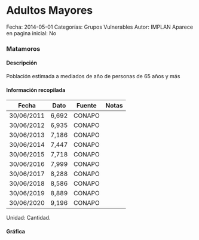 Adultos Mayores
=====

Fecha: 2014-05-01
Categorías: Grupos Vulnerables
Autor: IMPLAN
Aparece en pagina inicial: No

### Matamoros

#### Descripción

Población estimada a mediados de año de personas de 65 años y más

<!-- break -->

#### Información recopilada

<table class="table table-hover table-bordered matriz">
  <thead>
    <tr><th>Fecha</th><th>Dato</th><th>Fuente</th><th>Notas</th></tr>
  </thead>
  <tbody>
    <tr><td class="centrado">30/06/2011</td><td class="derecha">6,692</td><td>CONAPO</td><td></td></tr>
    <tr><td class="centrado">30/06/2012</td><td class="derecha">6,935</td><td>CONAPO</td><td></td></tr>
    <tr><td class="centrado">30/06/2013</td><td class="derecha">7,186</td><td>CONAPO</td><td></td></tr>
    <tr><td class="centrado">30/06/2014</td><td class="derecha">7,447</td><td>CONAPO</td><td></td></tr>
    <tr><td class="centrado">30/06/2015</td><td class="derecha">7,718</td><td>CONAPO</td><td></td></tr>
    <tr><td class="centrado">30/06/2016</td><td class="derecha">7,999</td><td>CONAPO</td><td></td></tr>
    <tr><td class="centrado">30/06/2017</td><td class="derecha">8,288</td><td>CONAPO</td><td></td></tr>
    <tr><td class="centrado">30/06/2018</td><td class="derecha">8,586</td><td>CONAPO</td><td></td></tr>
    <tr><td class="centrado">30/06/2019</td><td class="derecha">8,889</td><td>CONAPO</td><td></td></tr>
    <tr><td class="centrado">30/06/2020</td><td class="derecha">9,196</td><td>CONAPO</td><td></td></tr>
  </tbody>
</table>

Unidad: Cantidad.

#### Gráfica

<div id="Morrisljjmvxmv" class="grafica"></div>
<script>
new Morris.Line({
element: 'Morrisljjmvxmv',
data: [{ fecha: '2011-06-30', dato: 6692 },{ fecha: '2012-06-30', dato: 6935 },{ fecha: '2013-06-30', dato: 7186 },{ fecha: '2014-06-30', dato: 7447 },{ fecha: '2015-06-30', dato: 7718 },{ fecha: '2016-06-30', dato: 7999 },{ fecha: '2017-06-30', dato: 8288 },{ fecha: '2018-06-30', dato: 8586 },{ fecha: '2019-06-30', dato: 8889 },{ fecha: '2020-06-30', dato: 9196 }],
xkey: 'fecha',
ykeys: ['dato'],
labels: ['Dato'],
lineColors: ['#FF5B02'],
xLabelFormat: function(d) { return d.getDate()+'/'+(d.getMonth()+1)+'/'+d.getFullYear(); },
dateFormat: function(ts) { var d = new Date(ts); return d.getDate() + '/' + (d.getMonth() + 1) + '/' + d.getFullYear(); }
});
</script>
